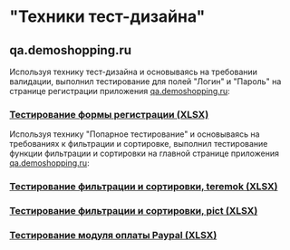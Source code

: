 # "Техники тест-дизайна"
## qa.demoshopping.ru
Используя технику тест-дизайна и основываясь на требовании валидации, выполнил тестирование для полей "Логин" и "Пароль" на странице регистрации приложения <a href="https://qa.demoshopping.ru/login">qa.demoshopping.ru</a>:
### [Тестирование формы регистрации (XLSX)](https://docs.google.com/spreadsheets/d/1NqTPqdt5CuW0eHEPKzbkAu50Lk5nsCTENXDyp_-0IKQ/edit?usp=sharing)
Используя технику "Попарное тестирование" и основываясь на требованиях к фильтрации и сортировке, выполнил тестирование функции фильтрации и сортировки на главной странице приложения <a href="https://qa.demoshopping.ru/">qa.demoshopping.ru</a>:
### [Тестирование фильтрации и сортировки, teremok (XLSX)](https://docs.google.com/spreadsheets/d/1W2HlVZ_RkV0i1EYDFAtIFhkolK3py9k96_eS5lDb2ZE/edit?usp=sharing)
### [Тестирование фильтрации и сортировки, pict (XLSX)](https://docs.google.com/spreadsheets/d/1AbgMDZGdQjqNJ7Oy44K97wx5yPdDc8I1oM9IlgsFlqs/edit?usp=sharing)
### [Тестирование модуля оплаты Paypal (XLSX)](https://docs.google.com/spreadsheets/d/1zyOkTbJGtB9TznoLupU6OZKb4l7oEt7IO5QqVl7uER8/edit?usp=sharing)
